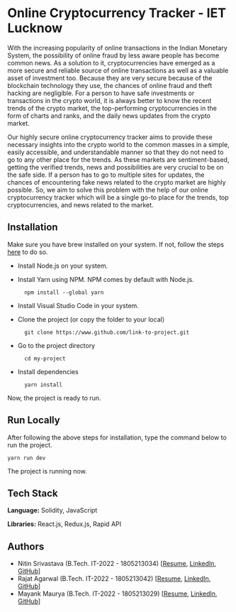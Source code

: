
# Online Cryptocurrency Tracker - IET Lucknow

With the increasing popularity of online transactions in the Indian Monetary System, the possibility of online fraud by less aware people has become common news. As a solution to it, cryptocurrencies have emerged as a more secure and reliable source of online transactions as well as a valuable asset of investment too. Because they are very secure because of the blockchain technology they use, the chances of online fraud and theft hacking are negligible. For a person to have safe investments or transactions in the crypto world, it is always better to know the recent trends of the crypto market, the top-performing cryptocurrencies in the form of charts and ranks, and the daily news updates from the crypto market.

Our highly secure online cryptocurrency tracker aims to provide these necessary insights into the crypto world to the common masses in a simple, easily accessible, and understandable manner so that they do not need to go to any other place for the trends. As these markets are sentiment-based, getting the verified trends, news and possibilities are very crucial to be on the safe side. If a person has to go to multiple sites for updates, the chances of encountering fake news related to the crypto market are highly possible. So, we aim to solve this problem with the help of our online cryptocurrency tracker which will be a single go-to place for the trends, top cryptocurrencies, and news related to the market.


## Installation

Make sure you have brew installed on your system. If not, follow the steps [here](https://brew.sh) to do so.

- Install Node.js on your system.

- Install Yarn using NPM. NPM comes by default with Node.js.

    ```
      npm install --global yarn
    ```

- Install Visual Studio Code in your system.

- Clone the project (or copy the folder to your local)

    ``` 
      git clone https://www.github.com/link-to-project.git
    ```

- Go to the project directory

    ```
      cd my-project
    ```

- Install dependencies

    ```
      yarn install
    ```

Now, the project is ready to run.

## Run Locally

After following the above steps for installation, type the command below to run the project.

  ```
  yarn run dev
  ```
  
The project is running now.


## Tech Stack

**Language:** Solidity, JavaScript

**Libraries:** React.js, Redux.js, Rapid API




## Authors

- Nitin Srivastava (B.Tech. IT-2022 - 1805213034) [[Resume](https://bit.ly/3P3ycbH), [LinkedIn](https://www.linkedin.com/in/nitinsrt/), [GitHub](https://github.com/nitinsrt)]
- Rajat Agarwal (B.Tech. IT-2022 - 1805213042) [[Resume](NA), [LinkedIn](NA), [GitHub](NA)]
- Mayank Maurya (B.Tech. IT-2022 - 1805213029) [[Resume](https://bit.ly/Mayank_99Q), [LinkedIn](https://www.linkedin.com/in/mayankmaurya99/), [GitHub](https://github.com/MayankGit99)]
